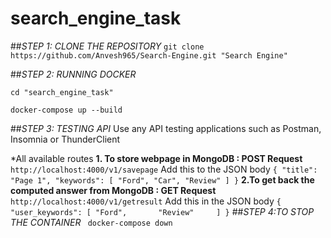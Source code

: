 # search_engine_task

##*STEP 1: CLONE THE REPOSITORY*
`git clone https://github.com/Anvesh965/Search-Engine.git "Search Engine"`

##*STEP 2: RUNNING DOCKER*
```
cd "search_engine_task"

docker-compose up --build
```
##*STEP 3: TESTING API*
Use any API testing applications such as Postman, Insomnia or ThunderClient

*All available routes
   **1. To store webpage in MongoDB : POST Request**
    `http://localhost:4000/v1/savepage`
     Add this to the JSON body
      ```
      {
        "title": "Page 1",
        "keywords": [
          "Ford",
          "Car",
          "Review"
        ]
      }
      ```
    **2.To get back the computed answer from MongoDB : GET Request**
     `http://localhost:4000/v1/getresult`
     Add this in the JSON body
     ```
     {    
       "user_keywords": [
                "Ford",      
                "Review"    
              ]
      }
      ```
##*STEP 4:TO STOP THE CONTAINER*
` docker-compose down`
      
    
    

